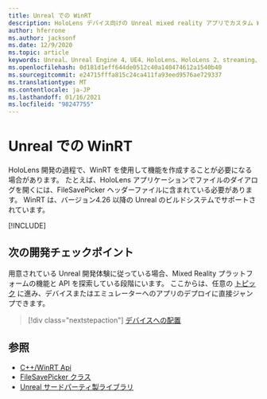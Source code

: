```yaml
---
title: Unreal での WinRT
description: HoloLens デバイス向けの Unreal mixed reality アプリでカスタム WinRT 機能を作成および管理する方法について説明します。
author: hferrone
ms.author: jacksonf
ms.date: 12/9/2020
ms.topic: article
keywords: Unreal、Unreal Engine 4、UE4、HoloLens、HoloLens 2、streaming、リモート処理、mixed reality、開発、作業の開始、機能、新しいプロジェクト、エミュレーター、ドキュメント、ガイド、機能、ホログラム、ゲーム開発、mixed reality ヘッドセット、windows mixed reality ヘッドセット、virtual reality ヘッドセット、WinRT、DLL
ms.openlocfilehash: 0d181d1eff644de0512c40a140474612a1540b40
ms.sourcegitcommit: e24715fffa815c24ca411fa93eed9576ae729337
ms.translationtype: MT
ms.contentlocale: ja-JP
ms.lasthandoff: 01/16/2021
ms.locfileid: "98247755"
---
```

# <a name="winrt-in-unreal"></a>Unreal での WinRT

HoloLens 開発の過程で、WinRT を使用して機能を作成することが必要になる場合があります。 たとえば、HoloLens アプリケーションでファイルのダイアログを開くには、FileSavePicker ヘッダーファイルに含まれている必要があります。 WinRT は、バージョン4.26 以降の Unreal のビルドシステムでサポートされています。

[!INCLUDE[](includes/tabs-winRT.md)]

## <a name="next-development-checkpoint"></a>次の開発チェックポイント

用意されている Unreal 開発体験に従っている場合、Mixed Reality プラットフォームの機能と API を探索している段階にいます。 ここからは、任意の [トピック](unreal-development-overview.md#3-advanced-features) に進み、デバイスまたはエミュレーターへのアプリのデプロイに直接ジャンプできます。

> [!div class="nextstepaction"]
> [デバイスへの配置](unreal-deploying.md)

## <a name="see-also"></a>参照

* [C++/WinRT Api](https://docs.microsoft.com/windows/uwp/cpp-and-winrt-apis/)
* [FileSavePicker クラス](https://docs.microsoft.com/uwp/api/Windows.Storage.Pickers.FileSavePicker) 
* [Unreal サードパーティ製ライブラリ](https://docs.unrealengine.com/Programming/BuildTools/UnrealBuildTool/ThirdPartyLibraries/index.html) 
